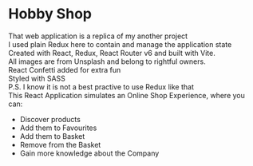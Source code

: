 # Hobby Shop

That web application is a replica of my another project <br/>
I used plain Redux here to contain and manage the application state<br/>
Created with React, Redux, React Router v6 and built with Vite. <br/>
All images are from Unsplash and belong to rightful owners. <br/>
React Confetti added for extra fun <br/>
Styled with SASS <br/>
P.S. I know it is not a best practive to use Redux like that<br/>
This React Application simulates an Online Shop Experience, where you can:

- Discover products
- Add them to Favourites
- Add them to Basket
- Remove from the Basket
- Gain more knowledge about the Company
